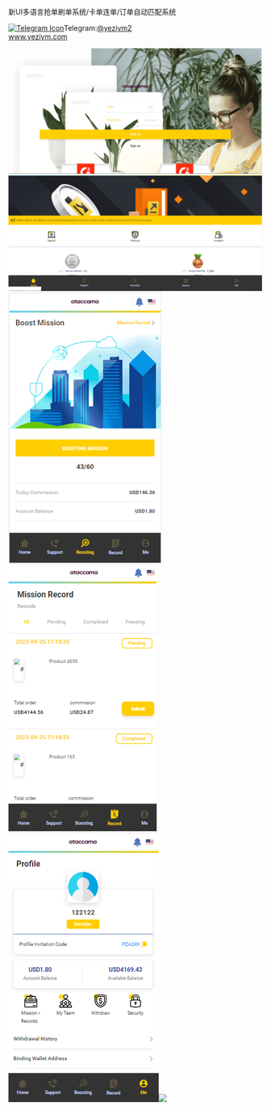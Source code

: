 新UI多语言抢单刷单系统/卡单连单/订单自动匹配系统<p dir="auto"><a target="_blank" rel="noopener noreferrer nofollow" href="https://camo.githubusercontent.com/d614d90677fbc2e34c7c62ebc68c82379d87a57c4beaf05af65fec7ba6b72e36/68747470733a2f2f63646e2d69636f6e732d706e672e666c617469636f6e2e636f6d2f3531322f323131312f323131313634362e706e67"><img src="https://camo.githubusercontent.com/d614d90677fbc2e34c7c62ebc68c82379d87a57c4beaf05af65fec7ba6b72e36/68747470733a2f2f63646e2d69636f6e732d706e672e666c617469636f6e2e636f6d2f3531322f323131312f323131313634362e706e67" alt="Telegram Icon" style="width: 16px; max-width: 100%;" data-canonical-src="https://cdn-icons-png.flaticon.com/512/2111/2111646.png"></a>Telegram:<a href="https://t.me/yeziym2" rel="nofollow">@yeziym2</a><br><a href="https://www.yeziym.com/">www.yeziym.com</a></p><img src="https://github.com/yeziym/pW6jJRBnjP/blob/main/KVYC9.png"><img src="https://github.com/yeziym/pW6jJRBnjP/blob/main/ZLuR0.png"><img src="https://github.com/yeziym/pW6jJRBnjP/blob/main/ODHGp.png"><img src="https://github.com/yeziym/pW6jJRBnjP/blob/main/jYDcT.png"><img src="https://github.com/yeziym/pW6jJRBnjP/blob/main/LFLtC.png"><img src="https://github.com/yeziym/pW6jJRBnjP/blob/main/hmk1u.png">